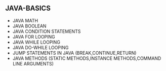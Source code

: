 ## JAVA-BASICS
* JAVA MATH  
* JAVA BOOLEAN 
* JAVA CONDITION STATEMENTS  
* JAVA FOR LOOPING  
* JAVA WHILE LOOPING  
* JAVA DO-WHILE LOOPING 
* JUMP STATEMENTS IN JAVA (BREAK,CONTINUE,RETURN)  
* JAVA METHODS (STATIC METHODS,INSTANCE METHODS,COMMAND LINE ARGUMENTS)
  
